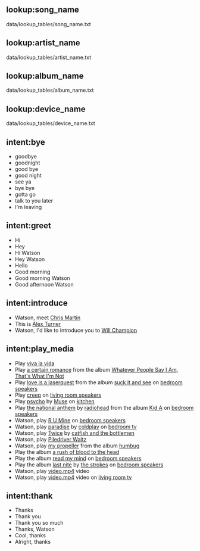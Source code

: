 [//]: # (WARNING!)
[//]: # ( THIS IS AN AUTO-GENERATED FILE.)
[//]: # ( DO NOT MODIFY!)
[//]: # ( File generated by add_intent.py from master_file.json tempate)

## lookup:song_name
data/lookup_tables/song_name.txt

## lookup:artist_name
data/lookup_tables/artist_name.txt

## lookup:album_name
data/lookup_tables/album_name.txt

## lookup:device_name
data/lookup_tables/device_name.txt

## intent:bye
- goodbye
- goodnight
- good bye
- good night
- see ya
- bye bye
- gotta go
- talk to you later
- I'm leaving

## intent:greet
- Hi
- Hey
- Hi Watson
- Hey Watson
- Hello
- Good morning
- Good morning Watson
- Good afternoon Watson

## intent:introduce
- Watson, meet [Chris Martin](person_name)
- This is [Alex Turner](person_name)
- Watson, I'd like to introduce you to [Will Champion](person_name)

## intent:play_media
- Play [viva la vida](song_name)
- Play [a certain romance](song_name) from the album [Whatever People Say I Am, That's What I'm Not](album_name)
- Play [love is a laserquest](song_name) from the album [suck it and see](album_name) on [bedroom speakers](device_name)
- Play [creep](song_name) on [living room speakers](device_name)
- Play [psycho](song_name) by [Muse](artist_name) on [kitchen](device_name)
- Play [the national anthem](song_name) by [radiohead](artist_name) from the album [Kid A](album_name) on [bedroom speakers](device_name)
- Watson, play [R U Mine](song_name) on [bedroom speakers](device_name)
- Watson, play [paradise](song_name) by [coldplay](artist_name) on [bedroom tv](device_name)
- Watson, play [Twice](song_name) by [catfish and the bottlemen](artist_name)
- Watson, play [Piledriver Waltz](song_name)
- Watson, play [my propeller](song_name) from the album [humbug](album_name)
- Play the album [a rush of blood to the head](album_name)
- Play the album [read my mind](album_name) on [bedroom speakers](device_name)
- Play the album [last nite](album_name) by [the strokes](artist_name) on [bedroom speakers](device_name)
- Watson, play [video.mp4](video_name) video
- Watson, play [video.mp4](video_name) video on [living room tv](device_name)

## intent:thank
- Thanks
- Thank you
- Thank you so much
- Thanks, Watson
- Cool, thanks
- Alright, thanks


